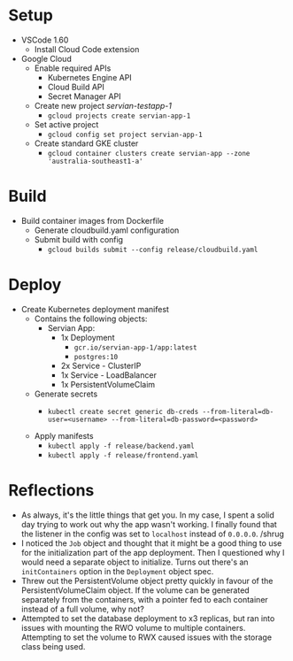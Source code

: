 # Setup
- VSCode 1.60
  - Install Cloud Code extension
- Google Cloud
  - Enable required APIs
    - Kubernetes Engine API
    - Cloud Build API
    - Secret Manager API
  - Create new project *servian-testapp-1*
    - `gcloud projects create servian-app-1`
  - Set active project
    - `gcloud config set project servian-app-1`
  - Create standard GKE cluster
    - `gcloud container clusters create servian-app --zone 'australia-southeast1-a'`

# Build
- Build container images from Dockerfile
  - Generate cloudbuild.yaml configuration
  - Submit build with config
    - `gcloud builds submit --config release/cloudbuild.yaml`

# Deploy
- Create Kubernetes deployment manifest
  - Contains the following objects:
    - Servian App:
      - 1x Deployment
        - `gcr.io/servian-app-1/app:latest`
        - `postgres:10`
      - 2x Service - ClusterIP
      - 1x Service - LoadBalancer
      - 1x PersistentVolumeClaim
  - Generate secrets
    - ```
      kubectl create secret generic db-creds --from-literal=db-user=<username> --from-literal=db-password=<password>
      ```
  - Apply manifests
    - `kubectl apply -f release/backend.yaml`
    - `kubectl apply -f release/frontend.yaml`


# Reflections
- As always, it's the little things that get you. In my case, I spent a solid day trying to work out why the app wasn't working. I finally found that the listener in the config was set to `localhost` instead of `0.0.0.0`. /shrug
- I noticed the `Job` object and thought that it might be a good thing to use for the initialization part of the app deployment. Then I questioned why I would need a separate object to initialize. Turns out there's an `initContainers` option in the `Deployment` object spec.
- Threw out the PersistentVolume object pretty quickly in favour of the PersistentVolumeClaim object. If the volume can be generated separately from the containers, with a pointer fed to each container instead of a full volume, why not?
- Attempted to set the database deployment to x3 replicas, but ran into issues with mounting the RWO volume to multiple containers. Attempting to set the volume to RWX caused issues with the storage class being used.
